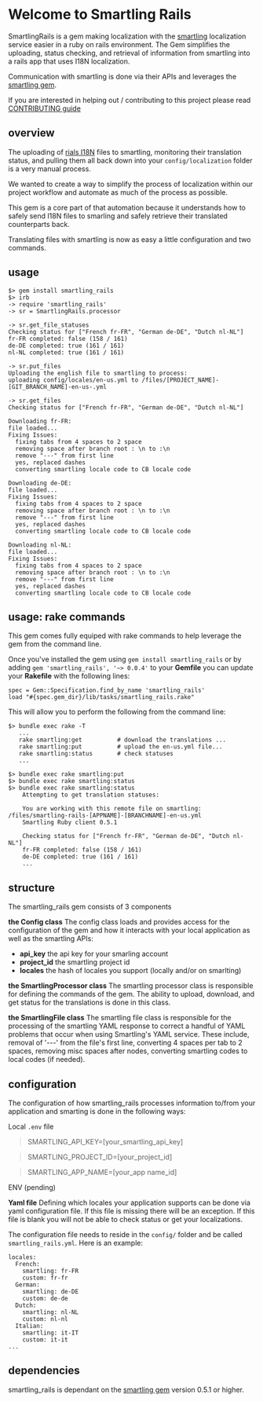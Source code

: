 # Welcome to Smartling Rails
SmartlingRails is a gem making localization with the [smartling](www.smartling.com) localization service easier in a ruby on rails environment. The Gem simplifies the uploading, status checking, and retrieval of information from smartling into a rails app that uses I18N localization.

Communication with smartling is done via their APIs and leverages the [smartling gem](https://rubygems.org/gems/smartling).

If you are interested in helping out / contributing to this project please read [CONTRIBUTING guide](https://github.com/careerbuilder/smartling-rails/blob/master/CONTRIBUTING.md)

## overview
The uploading of [rials I18N](http://guides.rubyonrails.org/i18n.html) files to smartling, monitoring their translation status, and pulling them all back down into your `config/localization` folder is a very manual process.

We wanted to create a way to simplify the process of localization within our project workflow and automate as much of the process as possible.

This gem is a core part of that automation because it understands how to safely send I18N files to smarling and safely retrieve their translated counterparts back.

Translating files with smartling is now as easy a little configuration and two commands.


## usage

```
$> gem install smartling_rails
$> irb
-> require 'smartling_rails'
-> sr = SmartlingRails.processor

-> sr.get_file_statuses
Checking status for ["French fr-FR", "German de-DE", "Dutch nl-NL"]
fr-FR completed: false (158 / 161)
de-DE completed: true (161 / 161)
nl-NL completed: true (161 / 161)

-> sr.put_files
Uploading the english file to smartling to process:
uploading config/locales/en-us.yml to /files/[PROJECT_NAME]-[GIT_BRANCH_NAME]-en-us-.yml

-> sr.get_files
Checking status for ["French fr-FR", "German de-DE", "Dutch nl-NL"]

Downloading fr-FR:
file loaded...
Fixing Issues:
  fixing tabs from 4 spaces to 2 space
  removing space after branch root : \n to :\n
  remove "---" from first line
  yes, replaced dashes
  converting smartling locale code to CB locale code

Downloading de-DE:
file loaded...
Fixing Issues:
  fixing tabs from 4 spaces to 2 space
  removing space after branch root : \n to :\n
  remove "---" from first line
  yes, replaced dashes
  converting smartling locale code to CB locale code

Downloading nl-NL:
file loaded...
Fixing Issues:
  fixing tabs from 4 spaces to 2 space
  removing space after branch root : \n to :\n
  remove "---" from first line
  yes, replaced dashes
  converting smartling locale code to CB locale code

```

## usage: rake commands

This gem comes fully equiped with rake commands to help leverage the gem from the command line.

Once you've installed the gem using `gem install smartling_rails` or by adding `gem 'smartling_rails', '~> 0.0.4'` to your **Gemfile** you can update your **Rakefile** with the following lines:

```
spec = Gem::Specification.find_by_name 'smartling_rails'
load "#{spec.gem_dir}/lib/tasks/smartling_rails.rake"
```

This will allow you to perform the following from the command line:

```
$> bundle exec rake -T
   ...
   rake smartling:get          # download the translations ...
   rake smartling:put          # upload the en-us.yml file...
   rake smartling:status       # check statuses
   ...

$> bundle exec rake smartling:put
$> bundle exec rake smartling:status
$> bundle exec rake smartling:status
    Attempting to get translation statuses:

    You are working with this remote file on smartling: /files/smartling-rails-[APPNAME]-[BRANCHNAME]-en-us.yml
    Smartling Ruby client 0.5.1

    Checking status for ["French fr-FR", "German de-DE", "Dutch nl-NL"]
    fr-FR completed: false (158 / 161)
    de-DE completed: true (161 / 161)
    ...
```


## structure
The smartling_rails gem consists of 3 components

**the Config class**
The config class loads and provides access for the configuration of the gem and how it interacts with your local application as well as the smartling APIs:
- **api_key** the api key for your smarling account
- **project_id** the smartling project id
- **locales** the hash of locales you support (locally and/or on smarlting)

**the SmartlingProcessor class**
The smartling processor class is responsible for defining the commands of the gem.  The ability to upload, download, and get status for the translations is done in this class.

**the SmartlingFile class**
The smartling file class is responsible for the processing of the smartling YAML response to correct a handful of YAML problems that occur when using Smartling's YAML service.  These include, removal of '---' from the file's first line, converting 4 spaces per tab to 2 spaces, removing misc spaces after nodes, converting smartling codes to local codes (if needed).


## configuration
The configuration of how smartling_rails processes information to/from your application and smarting is done in the following ways:

Local `.env` file
>SMARTLING_API_KEY=[your_smartling_api_key]

>SMARTLING_PROJECT_ID=[your_project_id]

>SMARTLING_APP_NAME=[your_app name_id]

ENV (pending)

**Yaml file**
Defining which locales your application supports can be done via yaml configuration file.  If this file is missing there will be an exception.  If this file is blank you will not be able to check status or get your localizations.

The configuration file needs to reside in the `config/` folder and be called `smartling_rails.yml`.  Here is an example:

```
locales:
  French:
    smartling: fr-FR
    custom: fr-fr
  German:
    smartling: de-DE
    custom: de-de
  Dutch:
    smartling: nl-NL
    custom: nl-nl
  Italian:
    smartling: it-IT
    custom: it-it
...
```

## dependencies
smartling_rails is dependant on the [smartling gem](https://rubygems.org/gems/smartling) version 0.5.1 or higher. 

